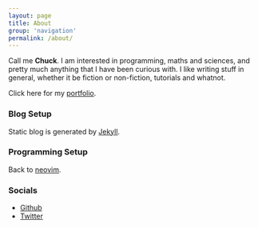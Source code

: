 ```yaml
---
layout: page
title: About
group: 'navigation'
permalink: /about/
---
```


Call me **Chuck**. I am interested in programming, maths and sciences, and pretty much anything that I
have been curious with. I like writing stuff in general, whether it be fiction or non-fiction, tutorials
and whatnot.

Click here for my [portfolio][portfolio].

### Blog Setup

Static blog is generated by [Jekyll][jekyll].

### Programming Setup

Back to [neovim][nvim].

### Socials

- [Github][github]
- [Twitter][twitter]

[portfolio]: /portfolio/
[jekyll]: https://www.github.com/jekyll/jekyll
[nvim]: https://neovim.io
[github]: https://www.github.com/cheukyin699
[twitter]: https://www.twitter.com/chucksys
